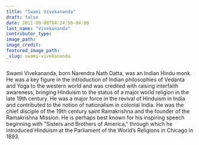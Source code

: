 ```yaml
---
title: "Swami Vivekananda"
draft: false
date: 2011-09-08T04:24:50-04:00
last_name: "Vivekananda"
contributor_type:
image_path:
image_credit:
featured_image_path:
_slug: swami-vivekananda
---
```


Swami Vivekananda, born Narendra Nath Datta, was an Indian Hindu monk. He was a key figure in the introduction of Indian philosophies of Vedanta and Yoga to the western world and was credited with raising interfaith awareness, bringing Hinduism to the status of a major world religion in the late 19th century. He was a major force in the revival of Hinduism in India and contributed to the notion of nationalism in colonial India. He was the chief disciple of the 19th century saint Ramakrishna and the founder of the Ramakrishna Mission. He is perhaps best known for his inspiring speech beginning with "Sisters and Brothers of America," through which he introduced Hinduism at the Parliament of the World’s Religions in Chicago in 1893.

